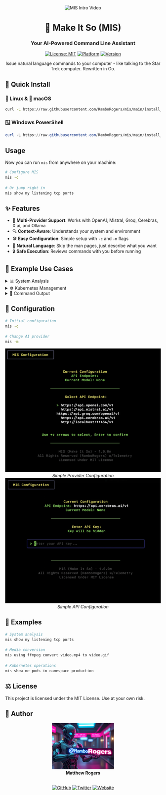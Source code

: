 <div align="center">
  <img src="media/intro.gif" alt="MIS Intro Video" width="800"/>

  # 🖖 Make It So (MIS)

  <h3>Your AI-Powered Command Line Assistant</h3>

  [![License: MIT](https://img.shields.io/badge/License-MIT-yellow.svg)](https://opensource.org/licenses/MIT)
  [![Platform](https://img.shields.io/badge/platform-Linux%20%7C%20macOS%20%7C%20Windows-blue)]()
  [![Version](https://img.shields.io/badge/version-1.0.0-green)]()

  <p>Issue natural language commands to your computer - like talking to the Star Trek computer. Rewritten in Go.</p>
</div>

## 🚀 Quick Install

### 🐧 Linux & 🍎 macOS

```bash
curl -L https://raw.githubusercontent.com/RamboRogers/mis/main/install_mis.sh | sh
```

### 🪟 Windows PowerShell

```powershell
curl -L https://raw.githubusercontent.com/RamboRogers/mis/main/install_mis.ps1 | powershell -ExecutionPolicy Bypass -File -
```

## Usage

Now you can run `mis` from anywhere on your machine:
```bash
# Configure MIS
mis -c

# Or jump right in
mis show my listening tcp ports
```

## ✨ Features

- 🤖 **Multi-Provider Support**: Works with OpenAI, Mistral, Groq, Cerebras, X.ai, and Ollama
- 🔍 **Context-Aware**: Understands your system and environment
- 🛠️ **Easy Configuration**: Simple setup with `-c` and `-m` flags
- 📝 **Natural Language**: Skip the man pages, just describe what you want
- 🔒 **Safe Execution**: Reviews commands with you before running


## 🎯 Example Use Cases

<details>
<summary>📊 System Analysis</summary>
<br/>
<img src="media/getports.png" alt="Get Ports" width="700"/>
<br/>
<em>Natural language port analysis</em>
</details>

<details>
<summary>☸️ Kubernetes Management</summary>
<br/>
<img src="media/getpods.png" alt="Get Pods" width="700"/>
<br/>
<em>Simplified Kubernetes interactions</em>
</details>

<details>
<summary>📝 Command Output</summary>
<br/>
<img src="media/portsout.png" alt="Command Output" width="700"/>
<br/>
<em>Clean, scrollable output display</em>
</details>

## 🔧 Configuration

```bash
# Initial configuration
mis -c

# Change AI provider
mis -m
```

<div align="center">
  <img src="media/providers.png" alt="Easy Provider Selection" width="600"/>
  <br/>
  <em>Simple Provider Configuration</em>
</div>


<div align="center">
  <img src="media/api.png" alt="Easy API Configuration" width="600"/>
  <br/>
  <em>Simple API Configuration</em>
</div>

## 📖 Examples

```bash
# System analysis
mis show my listening tcp ports

# Media conversion
mis using ffmpeg convert video.mp4 to video.gif

# Kubernetes operations
mis show me pods in namespace production
```

## ⚖️ License

This project is licensed under the MIT License. Use at your own risk.

## 👤 Author

<div align="center">
  <img src="media/ramborogers.png" alt="RamboRogers" width="200"/>
  <br/>
  <b>Matthew Rogers</b>
  <br/>
  <br/>

  [![GitHub](https://img.shields.io/badge/GitHub-RamboRogers-black?style=flat&logo=github)](https://github.com/RamboRogers)
  [![Twitter](https://img.shields.io/badge/Twitter-@rogerscissp-blue?style=flat&logo=twitter)](https://twitter.com/rogerscissp)
  [![Website](https://img.shields.io/badge/Web-matthewrogers.org-green?style=flat&logo=safari)](https://matthewrogers.org)
</div>